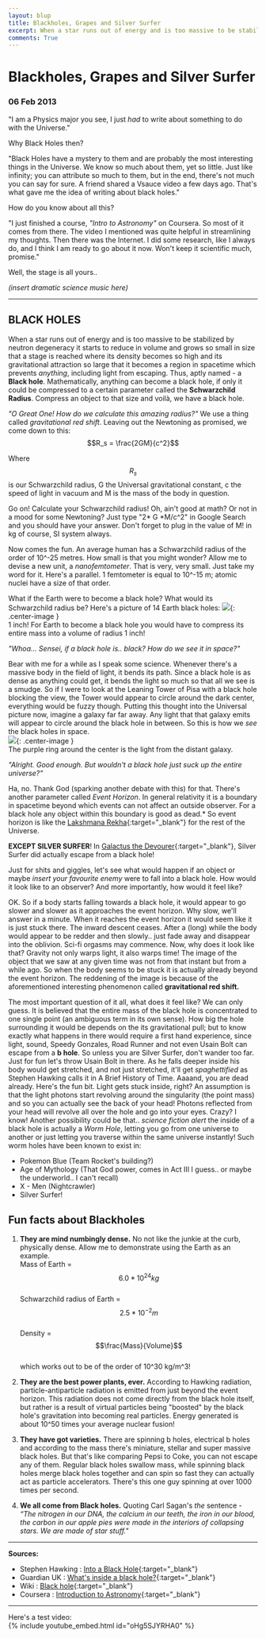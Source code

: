 ```yaml
---
layout: blup
title: Blackholes, Grapes and Silver Surfer
excerpt: When a star runs out of energy and is too massive to be stabilized by neutron degeneracy it starts to reduce in volume ...
comments: True
---
```

# Blackholes, Grapes and Silver Surfer

### 06 Feb 2013

"I am a Physics major you see, I just _had_ to write about something to do with the Universe."

Why Black Holes then?

"Black Holes have a mystery to them and are probably the most interesting things in the Universe. We know so much about them, yet so little. Just like infinity; you can attribute so much to them, but in the end, there's not much you can say for sure.
A friend shared a Vsauce video a few days ago. That's what gave me the idea of writing about black holes."

How do you know about all this?

"I just finished a course, _"Intro to Astronomy"_ on Coursera. So most of it comes from there. The video I mentioned was quite helpful in streamlining my thoughts. Then there was the Internet. I did some research, like I always do, and I think I am ready to go about it now. Won't keep it scientific much, promise."

Well, the stage is all yours..

_(insert dramatic science music here)_

-----------

## BLACK HOLES

When a star runs out of energy and is too massive to be stabilized by neutron degeneracy it starts to reduce in volume and grows so small in size that a stage is reached where its density becomes so high and its gravitational attraction so large that it becomes a region in spacetime which prevents _anything_, including light from escaping. Thus, aptly named - a **Black hole**.
Mathematically, anything can become a black hole, if only it could be compressed to a certain parameter called the **Schwarzchild Radius**. Compress an object to that size and voilà, we have a black hole.

_"O Great One! How do we calculate this amazing radius?"_
We use a thing called _gravitational red shift_. Leaving out the Newtoning as promised, we come down to this: 
$$R_s = \frac{2GM}{c^2}$$  

Where $$R_s$$ is our Schwarzchild radius, G the Universal gravitational constant, c the speed of light in vacuum and M is the mass of the body in question.

Go on! Calculate your Schwarzchild radius!
Oh, ain't good at math? Or not in a mood for some Newtoning? Just type "2* G *M/c^2" in Google Search and you should have your answer. Don't forget to plug in the value of M! in kg of course, SI system always.

Now comes the fun. An average human has a Schwarzchild radius of the order of 10^-25 metres. How small is that you might wonder? Allow me to devise a new unit, a _nanofemtometer_. That is very, very small. Just take my word for it. Here's a parallel. 1 femtometer is equal to 10^-15 m; atomic nuclei have a size of that order.

What if the Earth were to become a black hole? What would its Schwarzchild radius be?
Here's a picture of 14 Earth black holes:
![](/assets/Images/black_grapes.jpg){: .center-image }  
1 inch! For Earth to become a black hole you would have to compress its entire mass into a volume of radius 1 inch!

_"Whoa... Sensei, if a black hole is.. black? How do we see it in space?"_

Bear with me for a while as I speak some science. Whenever there's a massive body in the field of light, it bends its path. Since a black hole is as dense as anything could get, it bends the light so much so that all we see is a smudge. So if I were to look at the Leaning Tower of Pisa with a black hole blocking the view, the Tower would appear to circle around the dark center, everything   would be fuzzy though. Putting this thought into the Universal picture now, imagine a galaxy far far away. Any light that that galaxy emits will appear to circle around the black hole in between. So this is how we _see_ the black holes in space.  
![](/assets/Images/blackhole_eye.jpg){: .center-image }  
The purple ring around the center is the light from the distant galaxy.

_"Alright. Good enough. But wouldn't a black hole just suck up the entire universe?"_

Ha, no. Thank God (sparking another debate with this) for that. There's another parameter called _Event Horizon_. In general relativity it is a boundary in spacetime beyond which events can not affect an outside observer. For a black hole any object within this boundary is good as dead.* So event horizon is like the [Lakshmana Rekha](http://en.wikipedia.org/wiki/Lakshmana_rekha){:target="_blank"} for the rest of the Universe.

**EXCEPT SILVER SURFER**! In [Galactus the Devourer](http://marvel.wikia.com/Galactus_the_Devourer){:target="_blank"}, Silver Surfer did actually escape from a black hole!

Just for shits and giggles, let's see what would happen if an object or maybe *insert your favourite enemy* were to fall into a black hole. How would it look like to an observer? And more importantly, how would it feel like?

OK. So if a body starts falling towards a black hole, it would appear to go slower and slower as it approaches the event horizon. Why slow, we'll answer in a minute. When it reaches the event horizon it would seem like it is just stuck there. The inward descent ceases.  After a (long) while the body would appear to be redder and then slowly.. just fade away and disappear into the oblivion. Sci-fi orgasms may commence.
Now, why does it look like that? Gravity not only warps light, it also warps time! The image of the object that we saw at any given time was not from that instant but from a while ago. So when the body seems to be stuck it is actually already beyond the event horizon. The reddening of the image is because of the aforementioned interesting phenomenon called **gravitational red shift.**

The most important question of it all, what does it feel like?
We can only guess. It is believed that the entire mass of the black hole is concentrated to one single point (an ambiguous term in its own sense). How big the hole surrounding it would be depends on the its gravitational pull; but to know exactly what happens in there would require a first hand experience, since light, sound, Speedy Gonzales, Road Runner and not even Usain Bolt  can escape from a **b hole**. So unless you are Silver Surfer, don't wander too far.
Just for fun let's throw Usain Bolt in there. As he falls deeper inside his body would get stretched, and not just stretched, it'll get *spaghettified* as Stephen Hawking calls it in A Brief History of Time. Aaaand, you are dead already.
Here's the fun bit. Light gets stuck inside, right? An assumption is that the light photons start revolving around the singularity (the point mass) and so you can actually see the back of your head! Photons reflected from your head will revolve all over the hole and go into your eyes. Crazy? I know!
Another possibility could be that.. *science fiction alert* the inside of a black hole is actually a _Worm Hole_, letting you go from one universe to another or just letting you traverse within the same universe instantly! Such worm holes have been known to exist in:

*   Pokemon Blue (Team Rocket's building?)
*   Age of Mythology (That God power, comes in Act III I guess.. or maybe the underworld.. I can't recall)
*   X - Men (Nightcrawler)
*   Silver Surfer!

## Fun facts about Blackholes
1. **They are mind numbingly dense.**
No not like the junkie at the curb, physically dense. Allow me to demonstrate using the Earth as an example.  
Mass of Earth = $$6.0 * 10^{24} kg$$  
Schwarzchild radius of Earth = $$2.5 * 10^{-2}m$$  
Density = $$\frac{Mass}{Volume}$$  
which works out to be of the order of 10^30 kg/m^3!

2. **They are the best power plants, ever.**
According to Hawking radiation, particle-antiparticle radiation is emitted from just beyond the event horizon. This radiation does not come directly from the black hole itself, but rather is a result of virtual particles being "boosted" by the black hole's gravitation into becoming real particles. Energy generated is about 10^50 times your average nuclear fusion! 

3. **They have got varieties.**
There are spinning b holes, electrical b holes and according to the mass there's miniature, stellar and super massive black holes. But that's like comparing Pepsi to Coke, you can not escape any of them. Regular black holes swallow mass, while spinning black holes merge black holes together and can spin so fast they can actually act as particle accelerators. There's this one guy spinning at over 1000 times per second.

4. **We all come from Black holes.**
Quoting Carl Sagan's _the_ sentence -
_“The nitrogen in our DNA, the calcium in our teeth, the iron in our blood, the carbon in our apple pies were made in the interiors of collapsing stars. We are made of star stuff."_

-----------

**Sources:**

* Stephen Hawking : [Into a Black Hole](http://www.hawking.org.uk/into-a-black-hole.html){:target="_blank"}
* Guardian UK : [What's inside a black hole?](http://www.guardian.co.uk/science/blog/2008/dec/10/black-hole){:target="_blank"}
* Wiki : [Black hole](http://en.wikipedia.org/wiki/Black_hole){:target="_blank"}
* Coursera : [Introduction to Astronomy](https://www.coursera.org/course/introastro){:target="_blank"}

-----------
Here's a test video:  
{% include youtube_embed.html id="oHg5SJYRHA0" %}
